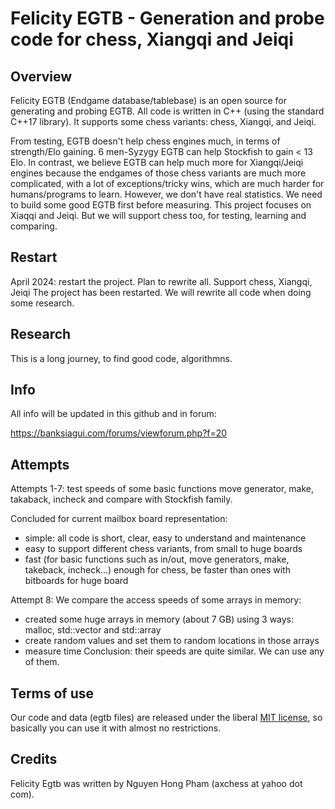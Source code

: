 Felicity EGTB - Generation and probe code for chess, Xiangqi and Jeiqi
==============


Overview
--------
Felicity EGTB (Endgame database/tablebase) is an open source for generating and probing EGTB. All code is written in C++ (using the standard C++17 library). It supports some chess variants: chess, Xiangqi, and Jeiqi.

From testing, EGTB doesn't help chess engines much, in terms of strength/Elo gaining. 6 men-Syzygy EGTB can help Stockfish to gain < 13 Elo.
In contrast, we believe EGTB can help much more for Xiangqi/Jeiqi engines because the endgames of those chess variants are much more complicated, with a lot of exceptions/tricky wins, which are much harder for humans/programs to learn. However, we don't have real statistics. We need to build some good EGTB first before measuring.
This project focuses on Xiaqqi and Jeiqi. But we will support chess too, for testing, learning and comparing.

Restart
--------
April 2024: restart the project. Plan to rewrite all. Support chess, Xiangqi, Jeiqi
The project has been restarted. We will rewrite all code when doing some research.

Research
--------
This is a long journey, to find good code, algorithmns.

Info
--------
All info will be updated in this github and in forum:

https://banksiagui.com/forums/viewforum.php?f=20


Attempts
--------
Attempts 1-7: test speeds of some basic functions move generator, make, takaback, incheck and compare with Stockfish family.

Concluded for current mailbox board representation:
- simple: all code is short, clear, easy to understand and maintenance
- easy to support different chess variants, from small to huge boards
- fast (for basic functions such as in/out, move generators, make, takeback, incheck...) enough for chess, be faster than ones with bitboards for huge board

Attempt 8:
We compare the access speeds of some arrays in memory:
- created some huge arrays in memory (about 7 GB) using 3 ways: malloc, std::vector and std::array
- create random values and set them to random locations in those arrays
- measure time
Conclusion: their speeds are quite similar. We can use any of them.


Terms of use
---------------

Our code and data (egtb files) are released under the liberal [MIT license](http://en.wikipedia.org/wiki/MIT_License), so basically you can use it with almost no restrictions.


Credits
--------

Felicity Egtb was written by Nguyen Hong Pham (axchess at yahoo dot com).


